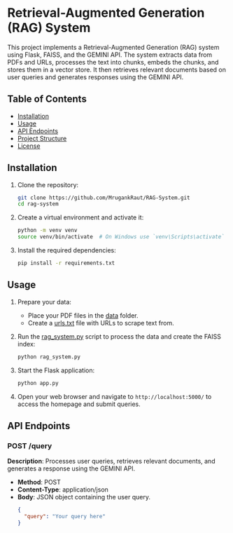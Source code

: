 # Retrieval-Augmented Generation (RAG) System

This project implements a Retrieval-Augmented Generation (RAG) system using Flask, FAISS, and the GEMINI API. The system extracts data from PDFs and URLs, processes the text into chunks, embeds the chunks, and stores them in a vector store. It then retrieves relevant documents based on user queries and generates responses using the GEMINI API.

## Table of Contents

- [Installation](#installation)
- [Usage](#usage)
- [API Endpoints](#api-endpoints)
- [Project Structure](#project-structure)
- [License](#license)

## Installation

1. Clone the repository:
    ```bash
    git clone https://github.com/MrugankRaut/RAG-System.git
    cd rag-system
    ```

2. Create a virtual environment and activate it:
    ```bash
    python -m venv venv
    source venv/bin/activate  # On Windows use `venv\Scripts\activate`
    ```

3. Install the required dependencies:
    ```bash
    pip install -r requirements.txt
    ```

## Usage

1. Prepare your data:
    - Place your PDF files in the [data](http://_vscodecontentref_/0) folder.
    - Create a [urls.txt](http://_vscodecontentref_/1) file with URLs to scrape text from.

2. Run the [rag_system.py](http://_vscodecontentref_/2) script to process the data and create the FAISS index:
    ```bash
    python rag_system.py
    ```

3. Start the Flask application:
    ```bash
    python app.py
    ```

4. Open your web browser and navigate to `http://localhost:5000/` to access the homepage and submit queries.

## API Endpoints

### POST /query

**Description**: Processes user queries, retrieves relevant documents, and generates a response using the GEMINI API.


- **Method**: POST
- **Content-Type**: application/json
- **Body**: JSON object containing the user query.
  ```json
  {
    "query": "Your query here"
  }
